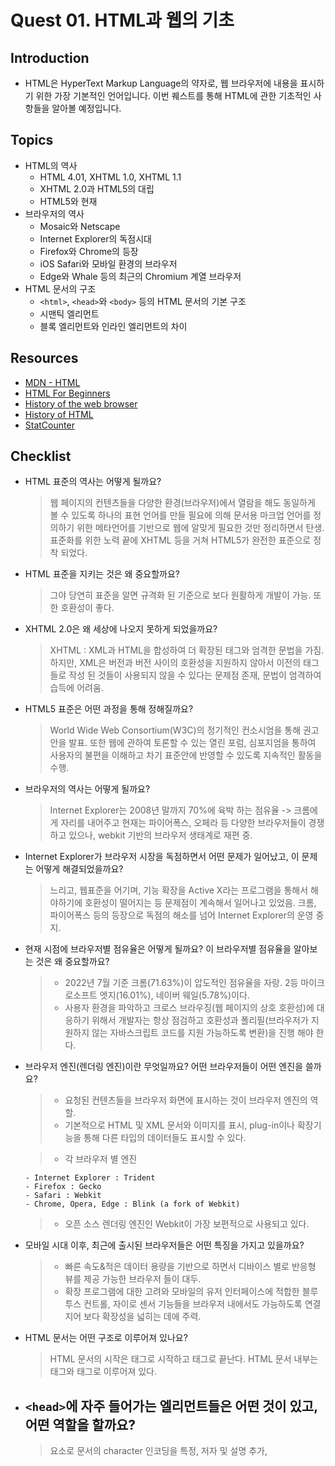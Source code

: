 # Quest 01. HTML과 웹의 기초

## Introduction

- HTML은 HyperText Markup Language의 약자로, 웹 브라우저에 내용을 표시하기 위한 가장 기본적인 언어입니다. 이번 퀘스트를 통해 HTML에 관한 기초적인 사항들을 알아볼 예정입니다.

## Topics

- HTML의 역사
  - HTML 4.01, XHTML 1.0, XHTML 1.1
  - XHTML 2.0과 HTML5의 대립
  - HTML5와 현재
- 브라우저의 역사
  - Mosaic와 Netscape
  - Internet Explorer의 독점시대
  - Firefox와 Chrome의 등장
  - iOS Safari와 모바일 환경의 브라우저
  - Edge와 Whale 등의 최근의 Chromium 계열 브라우저
- HTML 문서의 구조
  - `<html>`, `<head>`와 `<body>` 등의 HTML 문서의 기본 구조
  - 시맨틱 엘리먼트
  - 블록 엘리먼트와 인라인 엘리먼트의 차이

## Resources

- [MDN - HTML](https://developer.mozilla.org/ko/docs/Web/HTML)
- [HTML For Beginners](https://html.com/)
- [History of the web browser](https://en.wikipedia.org/wiki/History_of_the_web_browser)
- [History of HTML](https://en.wikipedia.org/wiki/HTML)
- [StatCounter](https://gs.statcounter.com/)

## Checklist

- HTML 표준의 역사는 어떻게 될까요?

  > 웹 페이지의 컨텐츠들을 다양한 환경(브라우저)에서 열람을 해도 동일하게 볼 수 있도록 하나의 표현 언어를 만들 필요에 의해 문서용 마크업 언어를 정의하기 위한 메타언어를 기반으로 웹에 알맞게 필요한 것만 정리하면서 탄생. 표준화를 위한 노력 끝에 XHTML 등을 거쳐 HTML5가 완전한 표준으로 정착 되었다.

- HTML 표준을 지키는 것은 왜 중요할까요?

  > 그야 당연히 표준을 알면 규격화 된 기준으로 보다 원활하게 개발이 가능. 또한 호환성이 좋다.

- XHTML 2.0은 왜 세상에 나오지 못하게 되었을까요?

  > XHTML : XML과 HTML을 합성하여 더 확장된 태그와 엄격한 문법을 가짐. 하지만, XML은 버전과 버전 사이의 호환성을 지원하지 않아서 이전의 태그 들로 작성 된 것들이 사용되지 않을 수 있다는 문제점 존재, 문법이 엄격하여 습득에 어려움.

- HTML5 표준은 어떤 과정을 통해 정해질까요?

  > World Wide Web Consortium(W3C)의 정기적인 컨소시엄을 통해 권고안을 발표. 또한 웹에 관하여 토론할 수 있는 열린 포럼, 심포지엄을 통하여 사용자의 불편을 이해하고 차기 표준안에 반영할 수 있도록 지속적인 활동을 수행.

- 브라우저의 역사는 어떻게 될까요?

  > Internet Explorer는 2008년 말까지 70%에 육박 하는 점유율 -> 크롬에게 자리를 내어주고 현재는 파이어폭스, 오페라 등 다양한 브라우저들이 경쟁 하고 있으나, webkit 기반의 브라우저 생태계로 재편 중.

- Internet Explorer가 브라우저 시장을 독점하면서 어떤 문제가 일어났고, 이 문제는 어떻게 해결되었을까요?

  > 느리고, 웹표준을 어기며, 기능 확장을 Active X라는 프로그램을 통해서 해야하기에 호환성이 떨어지는 등 문제점이 계속해서 일어나고 있었음. 크롬, 파이어폭스 등의 등장으로 독점의 해소를 넘어 Internet Explorer의 운영 중지.

- 현재 시점에 브라우저별 점유율은 어떻게 될까요? 이 브라우저별 점유율을 알아보는 것은 왜 중요할까요?

  > - 2022년 7월 기준 크롬(71.63%)이 압도적인 점유율을 자랑. 2등 마이크로소프트 엣지(16.01%), 네이버 웨일(5.78%)이다.
  > - 사용자 환경을 파악하고 크로스 브라우징(웹 페이지의 상호 호환성)에 대응하기 위해서 개발자는 항상 점검하고 호환성과 폴리필(브라우저가 지원하지 않는 자바스크립트 코드를 지원 가능하도록 변환)을 진행 해야 한다.

- 브라우저 엔진(렌더링 엔진)이란 무엇일까요? 어떤 브라우저들이 어떤 엔진을 쓸까요?

  > - 요청된 컨텐츠들을 브라우저 화면에 표시하는 것이 브라우저 엔진의 역할.
  > - 기본적으로 HTML 및 XML 문서와 이미지를 표시, plug-in이나 확장기능을 통해 다른 타입의 데이터들도 표시할 수 있다.

  > - 각 브라우저 별 엔진

      - Internet Explorer : Trident
      - Firefox : Gecko
      - Safari : Webkit
      - Chrome, Opera, Edge : Blink (a fork of Webkit)

  > - 오픈 소스 렌더링 엔진인 Webkit이 가장 보편적으로 사용되고 있다.

- 모바일 시대 이후, 최근에 출시된 브라우저들은 어떤 특징을 가지고 있을까요?

  > - 빠른 속도&적은 데이터 용량을 기반으로 하면서 디바이스 별로 반응형 뷰를 제공 가능한 브라우저 들이 대두.
  > - 확장 프로그램에 대한 고려와 모바일의 유저 인터페이스에 적합한 블루 투스 컨트롤, 자이로 센서 기능들을 브라우저 내에서도 가능하도록 연결지어 보다 확장성을 넓히는 데에 주력.

- HTML 문서는 어떤 구조로 이루어져 있나요?

  > HTML 문서의 시작은 <html> 태그로 시작하고 </html> 태그로 끝난다. HTML 문서 내부는 <head> 태그와 <body>태그로 이루어져 있다.

- ## `<head>`에 자주 들어가는 엘리먼트들은 어떤 것이 있고, 어떤 역할을 할까요?

  > <meta> 요소로 문서의 character 인코딩을 특정, 저자 및 설명 추가, <title> 제목 선정, <link> 파비콘 및 css 파일 불러오기 등의 역할을 한다.

- 시맨틱 태그는 무엇일까요?

  > 의미가 있는 태그. div나 span과 같이 의미가 없는 태그는 태그 이름만 보고는 어떤 내용인지 전혀 유추할 수가 없는 반면, form, table, article 등 의미가 있는 태그는 내용을 명확하게 정의.

- 시맨틱 엘리먼트를 사용하면 어떤 점이 좋을까요?

  > 웹 페이지의 내용을 이해 하거나, 탐색을 할 때에도 시맨틱 태그를 사용한 코드 블록을 찾는 것은 끝없는 div(div > div > div ...)를 탐색하는 것보다 훨씬 쉽다.

- `<section>`과 `<div>`, `<header>`, `<footer>`, `<article>` 엘리먼트의 차이점은 무엇인가요?

      - section : 형식 단락 (보통 제목 요소(h1~h6)를 자식 요소로 포함하고 있는 경우가 많다.)
      - div : 특별한 기능 X
      - header : 문서의 제목(h1 ~ h6), 로고, 아이콘, 저자 정보 (작성자, 작성일)
      - footer : 저자 정보, 저작권 정보, 연락처, 사이트맵, 페이지 맨 위로 되돌아 가는 top버튼, 연관 페이지
      - article : 내용 단락 (포럼 포스트, 블로그 포스트, 보도 기사, 논평)

- 블록 레벨 엘리먼트와 인라인 엘리먼트는 어떤 차이가 있을까요?
  > - 블록 : 무조건 한 줄을 점유하고 있고, 다음 태그는 무조건 줄바꿈이 적용된다.
  > - 인라인 : text 크기 만큼만 공간을 점유하고 줄바꿈을 하지 않는다.

## Quest

- [이 화면](screen.png)의 정보를 HTML 문서로 표현해 보세요. 다만 CSS를 전혀 사용하지 않고, 문서의 구조가 어떻게 되어 있는지를 파악하여 구현해 보세요.
  - [CSS Naked Day](https://css-naked-day.github.io/)는 매년 4월 9일에 CSS 없는 웹 페이지를 공개하여 내용과 마크업에 집중한 HTML 구조의 중요성을 강조하는 행사입니다.
- 폴더에 있는 `skeleton.html` 파일을 바탕으로 작업해 보시면 됩니다.
  - 화면을 구성하는 큰 요소들을 어떻게 처리하면 좋을까요?
  - HTML 문서상에서 같은 층위에 비슷한 요소들이 반복될 때는 어떤 식으로 처리하는 것이 좋을까요?

## Advanced

- XML은 어떤 표준일까요? 어떤 식으로 발전해 왔을까요?
- YML, Markdown 등 다른 마크업 언어들은 어떤 특징을 가지고 있고, 어떤 용도로 쓰일까요?
